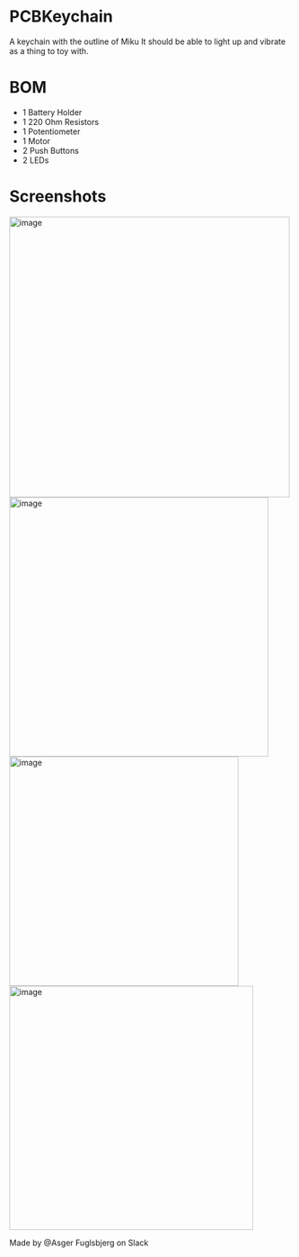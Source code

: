 # PCBKeychain
A keychain with the outline of Miku
It should be able to light up and vibrate as a thing to toy with.
# BOM
- 1 Battery Holder
- 1 220 Ohm Resistors
- 1 Potentiometer
- 1 Motor
- 2 Push Buttons
- 2 LEDs
# Screenshots
<img width="499" alt="image" src="https://github.com/user-attachments/assets/400bef49-33ae-49c5-9dd7-3c5418b48439" />
<img width="461" alt="image" src="https://github.com/user-attachments/assets/56edbfe0-99fb-403c-a9bd-699bef777585" />
<img width="408" alt="image" src="https://github.com/user-attachments/assets/8f49e8b9-7221-4060-91e3-548c4b0bf1d6" />
<img width="434" alt="image" src="https://github.com/user-attachments/assets/7ae76ed6-226c-49ad-819a-aabe29dae86d" />

Made by @Asger Fuglsbjerg on Slack
